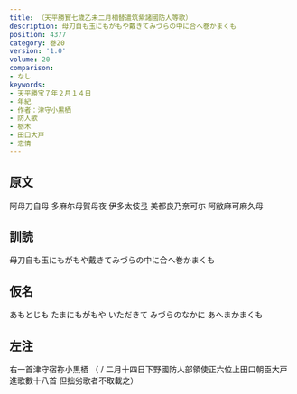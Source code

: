 ```yaml
---
title: （天平勝寳七歳乙未二月相替遣筑紫諸國防人等歌）
description: 母刀自も玉にもがもや戴きてみづらの中に合へ巻かまくも
position: 4377
category: 巻20
version: '1.0'
volume: 20
comparison:
- なし
keywords:
- 天平勝宝７年２月１４日
- 年紀
- 作者：津守小黒栖
- 防人歌
- 栃木
- 田口大戸
- 恋情
---
```


## 原文

阿母刀自母 多麻尓母賀母夜 伊多太伎弖 美都良乃奈可尓 阿敝麻可麻久母

## 訓読

母刀自も玉にもがもや戴きてみづらの中に合へ巻かまくも

## 仮名

あもとじも たまにもがもや いただきて みづらのなかに あへまかまくも

## 左注

右一首津守宿祢小黒栖 （ / 二月十四日下野國防人部領使正六位上田口朝臣大戸進歌數十八首 但拙劣歌者不取載之）
